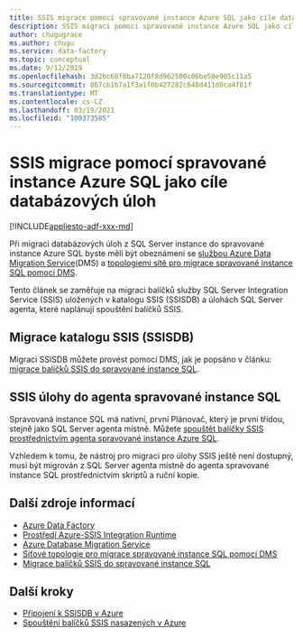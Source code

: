 ```yaml
---
title: SSIS migrace pomocí spravované instance Azure SQL jako cíle databázových úloh
description: SSIS migraci pomocí spravované instance Azure SQL jako cíle úloh databáze.
author: chugugrace
ms.author: chugu
ms.service: data-factory
ms.topic: conceptual
ms.date: 9/12/2019
ms.openlocfilehash: 3d2bc60f8ba7120f8d962500c06be50e905c11a5
ms.sourcegitcommit: 867cb1b7a1f3a1f0b427282c648d411d0ca4f81f
ms.translationtype: MT
ms.contentlocale: cs-CZ
ms.lasthandoff: 03/19/2021
ms.locfileid: "100373585"
---
```

# <a name="ssis-migration-with-azure-sql-managed-instance-as-the-database-workload-destination"></a>SSIS migrace pomocí spravované instance Azure SQL jako cíle databázových úloh

[!INCLUDE[appliesto-adf-xxx-md](includes/appliesto-adf-xxx-md.md)]

Při migraci databázových úloh z SQL Server instance do spravované instance Azure SQL byste měli být obeznámeni se [službou Azure Data Migration Service](../dms/dms-overview.md)(DMS) a [topologiemi sítě pro migrace spravované instance SQL pomocí DMS](../dms/resource-network-topologies.md).

Tento článek se zaměřuje na migraci balíčků služby SQL Server Integration Service (SSIS) uložených v katalogu SSIS (SSISDB) a úlohách SQL Server agenta, které naplánují spouštění balíčků SSIS.

## <a name="migrate-ssis-catalog-ssisdb"></a>Migrace katalogu SSIS (SSISDB)

Migraci SSISDB můžete provést pomocí DMS, jak je popsáno v článku: [migrace balíčků SSIS do spravované instance SQL](../dms/how-to-migrate-ssis-packages-managed-instance.md).

## <a name="ssis-jobs-to-sql-managed-instance-agent"></a>SSIS úlohy do agenta spravované instance SQL

Spravovaná instance SQL má nativní, první Plánovač, který je první třídou, stejně jako SQL Server agenta místně.  Můžete [spouštět balíčky SSIS prostřednictvím agenta spravované instance Azure SQL](how-to-invoke-ssis-package-managed-instance-agent.md).

Vzhledem k tomu, že nástroj pro migraci pro úlohy SSIS ještě není dostupný, musí být migrován z SQL Server agenta místně do agenta spravované instance SQL prostřednictvím skriptů a ruční kopie.

## <a name="additional-resources"></a>Další zdroje informací

- [Azure Data Factory](./introduction.md)
- [Prostředí Azure-SSIS Integration Runtime](./create-azure-ssis-integration-runtime.md)
- [Azure Database Migration Service](../dms/dms-overview.md)
- [Síťové topologie pro migrace spravované instance SQL pomocí DMS](../dms/resource-network-topologies.md)
- [Migrace balíčků SSIS do spravované instance SQL](../dms/how-to-migrate-ssis-packages-managed-instance.md)

## <a name="next-steps"></a>Další kroky

- [Připojení k SSISDB v Azure](/sql/integration-services/lift-shift/ssis-azure-connect-to-catalog-database)
- [Spouštění balíčků SSIS nasazených v Azure](/sql/integration-services/lift-shift/ssis-azure-run-packages)